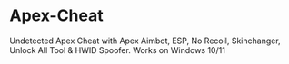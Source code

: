# Apex-Cheat
Undetected Apex Cheat with Apex Aimbot, ESP, No Recoil, Skinchanger, Unlock All Tool &amp; HWID Spoofer. Works on Windows 10/11
